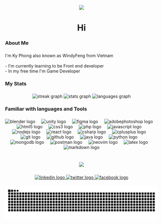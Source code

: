 <div align="center">
  <img height="150" src="https://camo.githubusercontent.com/62da68eb62b1e5f175f7d1f0191dd89a653d7908feb22d37d4a0ab07365d6791/68747470733a2f2f6d656469612e67697068792e636f6d2f6d656469612f4d3967624264396e6244724f5475314d71782f67697068792e676966"  />
</div>

###

<h1 align="center">Hi</h1>

###

<h3 align="left">About Me</h3>

###

<p align="left">I'm Ky Phong also known as WindyFeng from Vietnam<br><br>-  I'm currently learning to be Front end developer<br>- In my free time I'm Game Developer</p>

###

<h3 align="left">My Stats</h3>

###

<div align="center">
  <img src="https://streak-stats.demolab.com?user=WindyFeg&locale=en&mode=daily&theme=rose_pine&hide_border=true&border_radius=5&order=3" height="280" alt="streak graph"  />
  <img src="https://github-readme-stats.vercel.app/api?username=WindyFeg&hide_title=false&hide_rank=false&show_icons=false&include_all_commits=true&count_private=true&disable_animations=false&theme=rose_pine&locale=en&hide_border=true&order=1" height="175" alt="stats graph"  />
  <img src="https://github-readme-stats.vercel.app/api/top-langs?username=WindyFeg&locale=en&hide_title=true&layout=compact&card_width=320&langs_count=10&theme=rose_pine&hide_border=true&order=2" height="175" alt="languages graph"  />
</div>

###

<h3 align="left">Familiar with languages and Tools</h3>

###

<div align="center">
  <img src="https://skillicons.dev/icons?i=blender" height="40" alt="blender logo"  />
  <img width="12" />
  <img src="https://skillicons.dev/icons?i=unity" height="40" alt="unity logo"  />
  <img width="12" />
  <img src="https://skillicons.dev/icons?i=figma" height="40" alt="figma logo"  />
  <img width="12" />
  <img src="https://skillicons.dev/icons?i=ps" height="40" alt="adobephotoshop logo"  />
  <img width="12" />
  <img src="https://skillicons.dev/icons?i=html" height="40" alt="html5 logo"  />
  <img width="12" />
  <img src="https://skillicons.dev/icons?i=css" height="40" alt="css3 logo"  />
  <img width="12" />
  <img src="https://skillicons.dev/icons?i=php" height="40" alt="php logo"  />
  <img width="12" />
  <img src="https://skillicons.dev/icons?i=js" height="40" alt="javascript logo"  />
  <img width="12" />
  <img src="https://skillicons.dev/icons?i=nodejs" height="40" alt="nodejs logo"  />
  <img width="12" />
  <img src="https://skillicons.dev/icons?i=react" height="40" alt="react logo"  />
  <img width="12" />
  <img src="https://skillicons.dev/icons?i=cs" height="40" alt="csharp logo"  />
  <img width="12" />
  <img src="https://skillicons.dev/icons?i=cpp" height="40" alt="cplusplus logo"  />
  <img width="12" />
  <img src="https://skillicons.dev/icons?i=git" height="40" alt="git logo"  />
  <img width="12" />
  <img src="https://skillicons.dev/icons?i=github" height="40" alt="github logo"  />
  <img width="12" />
  <img src="https://skillicons.dev/icons?i=java" height="40" alt="java logo"  />
  <img width="12" />
  <img src="https://skillicons.dev/icons?i=py" height="40" alt="python logo"  />
  <img width="12" />
  <img src="https://skillicons.dev/icons?i=mongodb" height="40" alt="mongodb logo"  />
  <img width="12" />
  <img src="https://skillicons.dev/icons?i=postman" height="40" alt="postman logo"  />
  <img width="12" />
  <img src="https://skillicons.dev/icons?i=neovim" height="40" alt="neovim logo"  />
  <img width="12" />
  <img src="https://skillicons.dev/icons?i=latex" height="40" alt="latex logo"  />
  <img width="12" />
  <img src="https://skillicons.dev/icons?i=md" height="40" alt="markdown logo"  />
</div>

###

<br clear="both">

<div align="center">
  <img src="https://visitor-badge.laobi.icu/badge?page_id=WindyFeg.WindyFeg&left_color=seagreen&right_color=mediumslateblue&left_text=Number%20of%20visitors%20"  />
</div>

###

<div align="center">
  <a href="https://www.linkedin.com/in/phongtranwindyfeng/" target="_blank">
    <img src="https://img.shields.io/static/v1?message=LinkedIn&logo=linkedin&label=K%E1%BB%B3%20Phong&color=0077B5&logoColor=black&labelColor=9ccfd8&style=for-the-badge" height="25" alt="linkedin logo"  />
  </a>
  <a href="https://x.com/WindyFeng7" target="_blank">
    <img src="https://img.shields.io/static/v1?message=Twitter&logo=twitter&label=WindyFeng&color=1DA1F2&logoColor=white&labelColor=black&style=for-the-badge" height="25" alt="twitter logo"  />
  </a>
  <a href="https://www.facebook.com/phongtran.windyfeng/" target="_blank">
    <img src="https://img.shields.io/static/v1?message=Facebook&logo=facebook&label=K%E1%BB%B3%20Phong&color=1877F2&logoColor=white&labelColor=191724&style=for-the-badge" height="25" alt="facebook logo"  />
  </a>
</div>

###

<img src="https://raw.githubusercontent.com/WindyFeg/WindyFeg/output/snake.svg" alt="Snake animation" />

###

